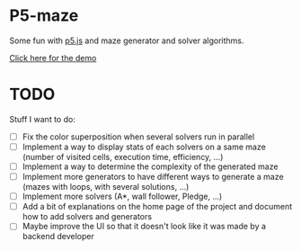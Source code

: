 # P5-maze

Some fun with [p5.js](https://p5js.org/) and maze generator and solver algorithms.

[Click here for the demo](http://www.statox.fr/p5-maze/)

# TODO

Stuff I want to do:

 - [ ] Fix the color superposition when several solvers run in parallel
 - [ ] Implement a way to display stats of each solvers on a same maze (number of visited cells, execution time, efficiency, ...)
 - [ ] Implement a way to determine the complexity of the generated maze
 - [ ] Implement more generators to have different ways to generate a maze (mazes with loops, with several solutions, ...)
 - [ ] Implement more solvers (A\*, wall follower, Pledge, ...)
 - [ ] Add a bit of explanations on the home page of the project and document how to add solvers and generators
 - [ ] Maybe improve the UI so that it doesn't look like it was made by a backend developer
